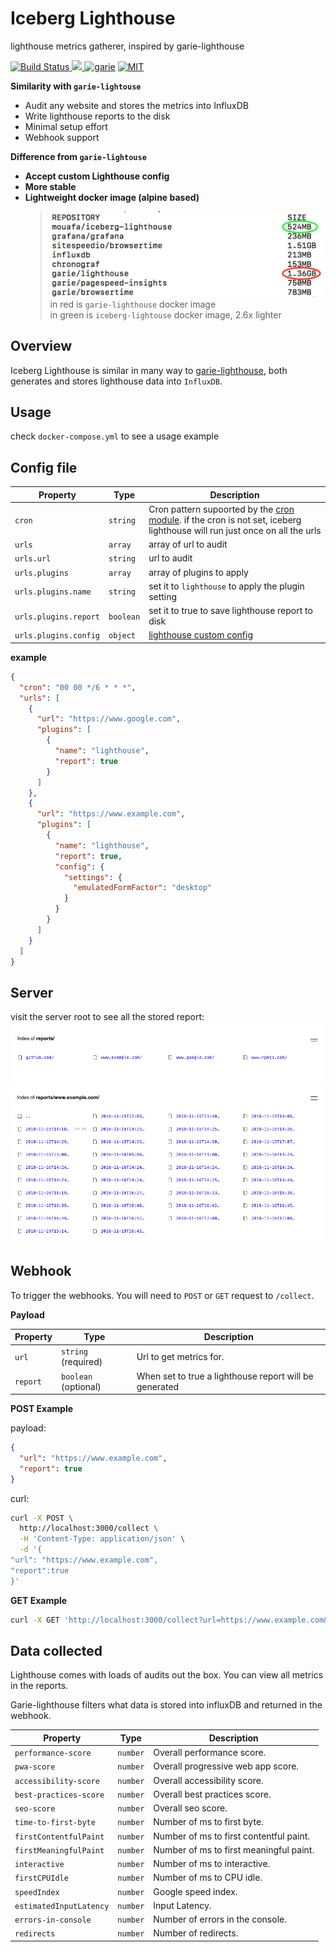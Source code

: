# Iceberg Lighthouse

lighthouse metrics gatherer, inspired by garie-lighthouse

[![Build Status](https://img.shields.io/travis/mouafa/iceberg-lighthouse/master.svg) ](https://travis-ci.org/mouafa/iceberg-lighthouse)[ ![](https://codecov.io/gh/mouafa/iceberg-lighthouse/branch/master/graph/badge.svg) ](https://codecov.io/gh/mouafa/iceberg-lighthouse) [![garie](https://img.shields.io/badge/support-garie-blue.svg)](https://github.com/boyney123/garie) [![MIT](https://img.shields.io/badge/License-MIT-yellow.svg)](https://opensource.org/licenses/MIT)

**Similarity with `garie-lightouse`**

- Audit any website and stores the metrics into InfluxDB
- Write lighthouse reports to the disk
- Minimal setup effort
- Webhook support

**Difference from `garie-lightouse`**

- **Accept custom Lighthouse config**
- **More stable**
- **Lightweight docker image (alpine based)**
  > ![images](./assets/images.png 'Reports')
  > in red is `garie-lighthouse` docker image  
  > in green is `iceberg-lightouse` docker image, 2.6x lighter

## Overview

Iceberg Lighthouse is similar in many way to [garie-lighthouse](https://github.com/boyney123/garie-lighthouse), both generates and stores lighthouse data into `InfluxDB`.

## Usage

check `docker-compose.yml` to see a usage example

## Config file

| Property              | Type      | Description                                                                                                                                                    |
| --------------------- | --------- | -------------------------------------------------------------------------------------------------------------------------------------------------------------- |
| `cron`                | `string`  | Cron pattern supoorted by the [cron module](https://www.npmjs.com/package/cron). if the cron is not set, iceberg lighthouse will run just once on all the urls |
| `urls`                | `array`   | array of url to audit                                                                                                                                          |
| `urls.url`            | `string`  | url to audit                                                                                                                                                   |
| `urls.plugins`        | `array`   | array of plugins to apply                                                                                                                                      |
| `urls.plugins.name`   | `string`  | set it to `lighthouse` to apply the plugin setting                                                                                                             |
| `urls.plugins.report` | `boolean` | set it to true to save lighthouse report to disk                                                                                                               |
| `urls.plugins.config` | `object`  | [lighthouse custom config](https://github.com/GoogleChrome/lighthouse/blob/master/docs/configuration.md)                                                       |

**example**

```json
{
  "cron": "00 00 */6 * * *",
  "urls": [
    {
      "url": "https://www.google.com",
      "plugins": [
        {
          "name": "lighthouse",
          "report": true
        }
      ]
    },
    {
      "url": "https://www.example.com",
      "plugins": [
        {
          "name": "lighthouse",
          "report": true,
          "config": {
            "settings": {
              "emulatedFormFactor": "desktop"
            }
          }
        }
      ]
    }
  ]
}
```

## Server

visit the server root to see all the stored report:
![reports](./assets/reports.png 'Reports')
![example.com](./assets/example.com.png 'Reports')

## Webhook

To trigger the webhooks. You will need to `POST` or `GET` request to `/collect`.

**Payload**

| Property | Type                 | Description                                            |
| -------- | -------------------- | ------------------------------------------------------ |
| `url`    | `string` (required)  | Url to get metrics for.                                |
| `report` | `boolean` (optional) | When set to true a lighthouse report will be generated |

**POST Example**

payload:

```json
{
  "url": "https://www.example.com",
  "report": true
}
```

curl:

```bash
curl -X POST \
  http://localhost:3000/collect \
  -H 'Content-Type: application/json' \
  -d '{
"url": "https://www.example.com",
"report":true
}'
```

**GET Example**

```bash
curl -X GET 'http://localhost:3000/collect?url=https://www.example.com&report=true'
```

## Data collected

Lighthouse comes with loads of audits out the box. You can view all metrics in the reports.

Garie-lighthouse filters what data is stored into influxDB and returned in the webhook.

| Property                | Type     | Description                             |
| ----------------------- | -------- | --------------------------------------- |
| `performance-score`     | `number` | Overall performance score.              |
| `pwa-score`             | `number` | Overall progressive web app score.      |
| `accessibility-score`   | `number` | Overall accessibility score.            |
| `best-practices-score`  | `number` | Overall best practices score.           |
| `seo-score`             | `number` | Overall seo score.                      |
| `time-to-first-byte`    | `number` | Number of ms to first byte.             |
| `firstContentfulPaint`  | `number` | Number of ms to first contentful paint. |
| `firstMeaningfulPaint`  | `number` | Number of ms to first meaningful paint. |
| `interactive`           | `number` | Number of ms to interactive.            |
| `firstCPUIdle`          | `number` | Number of ms to CPU idle.               |
| `speedIndex`            | `number` | Google speed index.                     |
| `estimatedInputLatency` | `number` | Input Latency.                          |
| `errors-in-console`     | `number` | Number of errors in the console.        |
| `redirects`             | `number` | Number of redirects.                    |
